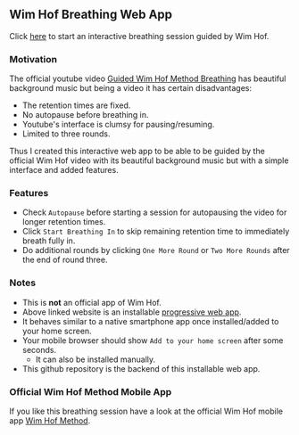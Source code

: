 ## Wim Hof Breathing Web App

Click [here](https://danieldreke.github.io/wim-hof-breathing-web-app/) to start an interactive breathing session guided by Wim Hof.

### Motivation

The official youtube video [Guided Wim Hof Method Breathing](https://www.youtube.com/watch?v=tybOi4hjZFQ) has beautiful background music but being a video it has certain disadvantages:
- The retention times are fixed.
- No autopause before breathing in.
- Youtube's interface is clumsy for pausing/resuming.
- Limited to three rounds.

Thus I created this interactive web app to be able to be guided by the official Wim Hof video with its beautiful background music but with a simple interface and added features.

### Features

- Check `Autopause` before starting a session for autopausing the video for longer retention times.
- Click `Start Breathing In` to skip remaining retention time to immediately breath fully in.
- Do additional rounds by clicking `One More Round` or `Two More Rounds` after the end of round three.

### Notes

- This is **not** an official app of Wim Hof.
- Above linked website is an installable [progressive web app](https://en.wikipedia.org/wiki/Progressive_web_application).
- It behaves similar to a native smartphone app once installed/added to your home screen.
- Your mobile browser should show `Add to your home screen` after some seconds.
  - It can also be installed manually.
- This github repository is the backend of this installable web app.

### Official Wim Hof Method Mobile App

If you like this breathing session have a look at the official Wim Hof mobile app [Wim Hof Method](https://www.wimhofmethod.com/wim-hof-method-mobile-app).
